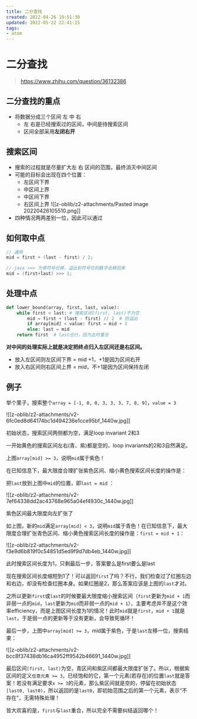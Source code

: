 ```yaml
---
title: 二分查找
created: 2022-04-26 10:51:30
updated: 2022-05-22 22:41:15
tags: 
- atom
---
```

# 二分查找

> https://www.zhihu.com/question/36132386

## 二分查找的重点
- 将数据分成三个区间 左 中 右
	- 左 右是已经搜索过的区间，中间是待搜索区间
	- 区间全部采用**左闭右开**

## 搜索区间

- 搜索的过程就是尽量扩大左 右 区间的范围，最终消灭中间区间
- 可能的目标会出现在四个位置：
	- 左区间下界
	- 中区间上界
	- 中区间下界
	- 右区间上界
	![[z-oblib/z2-attachments/Pasted image 20220426105510.png]]
- 四种情况两两差别一位，因此可以通过

## 如何取中点

```java
// 通用
mid = first + (last - first) / 2;

// java >>> 为带符号位移，溢出到符号位的数字会移回来
mid = (first+last) >>> 1;
```

## 处理中点

```python
def lower_bound(array, first, last, value):
    while first < last: # 搜索区间[first, last)不为空
        mid = first + (last - first) // 2  # 防溢出
        if array[mid] < value: first = mid + 1
        else: last = mid
    return first  # last也行，因为此时重合
```

**对中间的处理实际上就是决定把终点归入左区间还是右区间。**
- 放入左区间则左区间下界 = mid +1，+1是因为区间右开
- 放入右区间则右区间上界 = mid，不+1是因为区间保持左闭

## 例子

举个栗子，搜索整个`array = [-1, 0, 0, 3, 3, 3, 7, 8, 9]`，`value = 3`

![[z-oblib/z2-attachments/v2-6fc0ed8d64174bc1d494236e1cce95bf_1440w.jpg]]

初始状态，搜索区间两侧都为空，满足loop invariant 2和3

一开始黄色的搜索区间左右(青、紫)都是空的，loop invariants的2和3自然满足。

上图`array[mid] >= 3`，说明`mid`属于紫色！

在已知信息下，最大限度合理扩张紫色区间、缩小黄色搜索区间长度的操作是：

把`last`放到上图中`mid`的位置，即`last = mid` ：

![[z-oblib/z2-attachments/v2-7ef64338dd2ac43768e965a04ef4930c_1440w.jpg]]

紫色区间最大限度向左扩张了

如上图，新的`mid`满足`array[mid] < 3`，说明`mid`属于青色！在已知信息下，最大限度合理扩张青色区间、缩小黄色搜索区间长度的操作是：`first = mid + 1`：

![[z-oblib/z2-attachments/v2-f3e9d6b819f0c54851d5ed9f9d7db4eb_1440w.jpg]]

此时搜索区间长度为1，只剩最后一步，答案要么是first要么是last

现在搜索区间长度缩短到1了！可以返回`first`了吗？不行，我们检查过了红圈左边和右边，却没有检查红圈本身。如果红圈是2，那么答案应该是上图的`last`才对。

之所以更新`first`或`last`的时候要最大限度缩小搜索区间（`first`更新为`mid + 1`而非弱一点的`mid`，`last`更新为`mid`而非弱一点的`mid + 1`），主要考虑并不是这个效率efficiency，而是上图区间长度为1的情况！此时`mid`就是`first`，`mid + 1`就是`last`，于是弱一点的更新等于没有更新，会导致死循环！

最后一步，上图中`array[mid] >= 3`，mid属于紫色，于是`last`左移一位，搜索结束：

![[z-oblib/z2-attachments/v2-bcc8f37438db16ca4952ff9542b46691_1440w.jpg]]

最后区间`[first, last)`为空，青区间和紫区间都最大限度扩张了。所以，根据紫区间的定义`任意元素 >= 3`，已经饱和的它，第一个元素(若存在)的位置`last`就是答案！若没有满足要求`x >= 3`的元素，那么紫区间就是空的，停留在初始状态`[last0, last0)`，所以返回的是`last0`，即初始范围之后的第一个元素，表示“不存在”，无需特殊处理！

皆大欢喜的是，`first`与`last`重合，所以完全不需要纠结返回哪个！